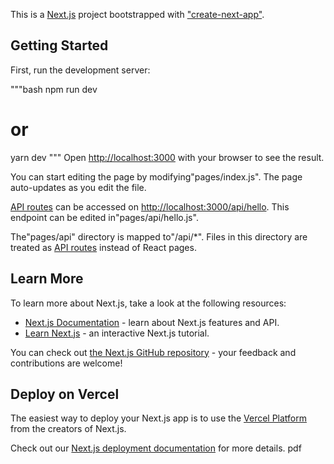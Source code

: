 This is a [Next.js](https://nextjs.org/) project bootstrapped with ["create-next-app"](https://github.com/vercel/next.js/tree/canary/packages/create-next-app).

## Getting Started

First, run the development server:

"""bash
npm run dev
# or
yarn dev
"""
Open [http://localhost:3000](http://localhost:3000) with your browser to see the result.

You can start editing the page by modifying"pages/index.js". The page auto-updates as you edit the file.

[API routes](https://nextjs.org/docs/api-routes/introduction) can be accessed on [http://localhost:3000/api/hello](http://localhost:3000/api/hello). This endpoint can be edited in"pages/api/hello.js".

The"pages/api" directory is mapped to"/api/\*". Files in this directory are treated as [API routes](https://nextjs.org/docs/api-routes/introduction) instead of React pages.

## Learn More

To learn more about Next.js, take a look at the following resources:

- [Next.js Documentation](https://nextjs.org/docs) - learn about Next.js features and API.
- [Learn Next.js](https://nextjs.org/learn) - an interactive Next.js tutorial.

You can check out [the Next.js GitHub repository](https://github.com/vercel/next.js/) - your feedback and contributions are welcome!

## Deploy on Vercel

The easiest way to deploy your Next.js app is to use the [Vercel Platform](https://vercel.com/new?utm_medium=default-template&filter=next.js&utm_source=create-next-app&utm_campaign=create-next-app-readme) from the creators of Next.js.

Check out our [Next.js deployment documentation](https://nextjs.org/docs/deployment) for more details.
pdf
